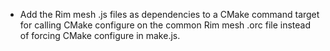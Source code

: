 
- Add the Rim mesh .js files as dependencies to a CMake command target for calling CMake configure on the common Rim mesh .orc file instead of forcing CMake configure in make.js.
